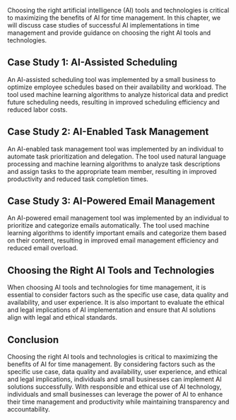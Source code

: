 
Choosing the right artificial intelligence (AI) tools and technologies is critical to maximizing the benefits of AI for time management. In this chapter, we will discuss case studies of successful AI implementations in time management and provide guidance on choosing the right AI tools and technologies.

Case Study 1: AI-Assisted Scheduling
------------------------------------

An AI-assisted scheduling tool was implemented by a small business to optimize employee schedules based on their availability and workload. The tool used machine learning algorithms to analyze historical data and predict future scheduling needs, resulting in improved scheduling efficiency and reduced labor costs.

Case Study 2: AI-Enabled Task Management
----------------------------------------

An AI-enabled task management tool was implemented by an individual to automate task prioritization and delegation. The tool used natural language processing and machine learning algorithms to analyze task descriptions and assign tasks to the appropriate team member, resulting in improved productivity and reduced task completion times.

Case Study 3: AI-Powered Email Management
-----------------------------------------

An AI-powered email management tool was implemented by an individual to prioritize and categorize emails automatically. The tool used machine learning algorithms to identify important emails and categorize them based on their content, resulting in improved email management efficiency and reduced email overload.

Choosing the Right AI Tools and Technologies
--------------------------------------------

When choosing AI tools and technologies for time management, it is essential to consider factors such as the specific use case, data quality and availability, and user experience. It is also important to evaluate the ethical and legal implications of AI implementation and ensure that AI solutions align with legal and ethical standards.

Conclusion
----------

Choosing the right AI tools and technologies is critical to maximizing the benefits of AI for time management. By considering factors such as the specific use case, data quality and availability, user experience, and ethical and legal implications, individuals and small businesses can implement AI solutions successfully. With responsible and ethical use of AI technology, individuals and small businesses can leverage the power of AI to enhance their time management and productivity while maintaining transparency and accountability.
